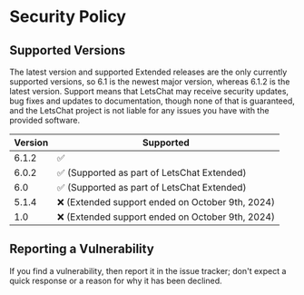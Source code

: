 # Security Policy

## Supported Versions

The latest version and supported Extended releases are the only currently supported versions, so 6.1 is the newest major version, whereas 6.1.2 is the latest version.
Support means that LetsChat may receive security updates, bug fixes and updates to documentation, though none of that is guaranteed, and the LetsChat project is not liable for any issues you have with the provided software.

| Version | Supported                                                   |
| ------- | ----------------------------------------------------------- |
| 6.1.2   | :white_check_mark:                                          |
| 6.0.2   | :white_check_mark: (Supported as part of LetsChat Extended) |
| 6.0     | :white_check_mark: (Supported as part of LetsChat Extended) |
| 5.1.4   | :x: (Extended support ended on October 9th, 2024)           |
| 1.0     | :x: (Extended support ended on October 9th, 2024)           |

## Reporting a Vulnerability

If you find a vulnerability, then report it in the issue tracker; don't expect a quick response or a reason for why it has been declined.
